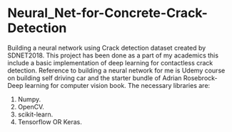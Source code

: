 # Neural_Net-for-Concrete-Crack-Detection
Building a neural network using Crack detection dataset created by SDNET2018. 
This project has been done as a part of my academics this include a basic implementation of deep learning for contactless crack detection.
Reference to building a neural network for me is Udemy course on building self driving car and the starter bundle of Adrian Rosebrock-Deep learning for computer vision book. The necessary libraries are:
1) Numpy.      
2) OpenCV.     
3) scikit-learn.     
4) Tensorflow OR Keras.        
